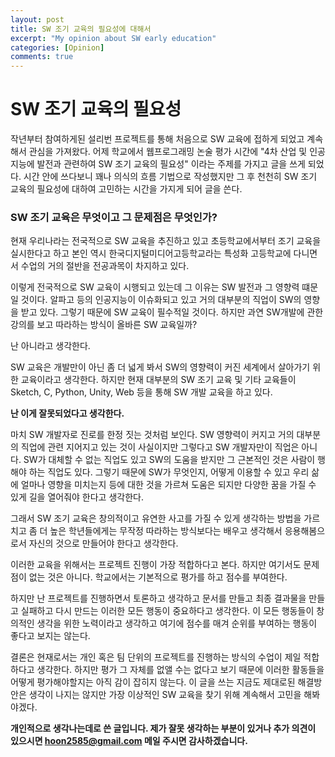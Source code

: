 ```yaml
---
layout: post
title: SW 조기 교육의 필요성에 대해서
excerpt: "My opinion about SW early education"
categories: [Opinion]
comments: true
---
```


# SW 조기 교육의 필요성

작년부터 참여하게된 설리번 프로젝트를 통해 처음으로 SW 교육에 접하게 되었고 계속해서 관심을 가져왔다. 어제 학교에서 웹프로그래밍 논술 평가 시간에 "4차 산업 및 인공지능에 발전과 관련하여 SW 조기 교육의 필요성" 이라는 주제를 가지고 글을 쓰게 되었다. 시간 안에 쓰다보니 꽤나 의식의 흐름 기법으로 작성했지만 그 후 천천히 SW 조기 교육의 필요성에 대하여 고민하는 시간을 가지게 되어 글을 쓴다.

### SW 조기 교육은 무엇이고 그 문제점은 무엇인가?

현재 우리나라는 전국적으로 SW 교육을 추진하고 있고 초등학교에서부터 조기 교육을 실시한다고 하고 본인 역시 한국디지털미디어고등학교라는 특성화 고등학교에 다니면서 수업의 거의 절반을 전공과목이 차지하고 있다.

이렇게 전국적으로 SW 교육이 시행되고 있는데 그 이유는 SW 발전과 그 영향력 떄문일 것이다. 알파고 등의 인공지능이 이슈화되고 있고 거의 대부분의 직업이 SW의 영향을 받고 있다. 그렇기 때문에 SW 교육이 필수적일 것이다. 하지만 과연 SW개발에 관한 강의를 보고 따라하는 방식이 올바른 SW 교육일까?

난 아니라고 생각한다.

SW 교육은 개발만이 아닌 좀 더 넓게 봐서 SW의 영향력이 커진 세계에서 살아가기 위한 교육이라고 생각한다. 하지만 현재 대부분의 SW 조기 교육 및 기타 교육들이 Sketch, C, Python, Unity, Web 등을 통해 SW 개발 교육을 하고 있다.

__난 이게 잘못되었다고 생각한다.__

마치 SW 개발자로 진로를 한정 짓는 것처럼 보인다.  SW 영향력이 커지고 거의 대부분의 직업에 관련 지어지고 있는 것이 사실이지만 그렇다고 SW 개발자만이 직업은 아니다. SW가 대체할 수 없는 직업도 있고 SW의 도움을 받지만 그 근본적인 것은 사람이 행해야 하는 직업도 있다. 그렇기 때문에 SW가 무엇인지, 어떻게 이용할 수 있고 우리 삶에 얼마나 영향을 미치는지 등에 대한 것을 가르쳐 도움은 되지만 다양한 꿈을 가질 수 있게 길을 열어줘야 한다고 생각한다. 

그래서 SW 조기 교육은 창의적이고 유연한 사고를 가질 수 있게 생각하는 방법을 가르치고 좀 더 높은 학년들에게는 무작정 따라하는 방식보다는 배우고 생각해서 응용해봄으로서 자신의 것으로 만들어야 한다고 생각한다.

이러한 교육을 위해서는 프로젝트 진행이 가장 적합하다고 본다. 하지만 여기서도 문제점이 없는 것은 아니다. 학교에서는 기본적으로 평가를 하고 점수를 부여한다.

하지만 난 프로젝트를 진행하면서 토론하고 생각하고 문서를 만들고 최종 결과물을 만들고 실패하고 다시 만드는 이러한 모든 행동이 중요하다고 생각한다. 이 모든 행동들이 창의적인 생각을 위한 노력이라고 생각하고 여기에 점수를 매겨 순위를 부여하는 행동이 좋다고 보지는 않는다. 

결론은 현재로서는 개인 혹은 팀 단위의 프로젝트를 진행하는 방식의 수업이 제일 적합하다고 생각한다. 하지만 평가 그 자체를 없앨 수는 없다고 보기 때문에 이러한 활동들을 어떻게 평가해야할지는 아직 감이 잡히지 않는다. 이 글을 쓰는 지금도 제대로된 해결방안은 생각이 나지는 않지만 가장 이상적인 SW 교육을 찾기 위해 계속해서 고민을 해봐야겠다.

__개인적으로 생각나는데로 쓴 글입니다. 제가 잘못 생각하는 부분이 있거나 추가 의견이 있으시면 hoon2585@gmail.com 메일 주시면 감사하겠습니다.__